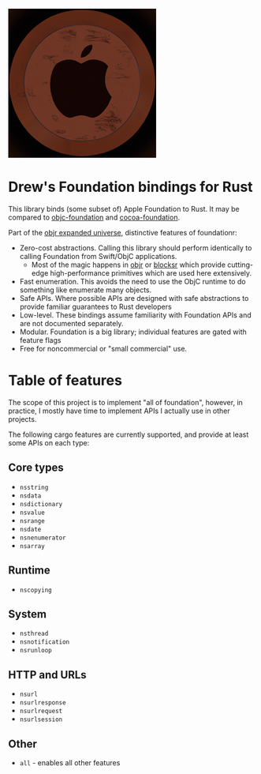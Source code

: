 ![logo](art/logo.png)

# Drew's Foundation bindings for Rust

This library binds (some subset of) Apple Foundation to Rust.  It may be compared to [objc-foundation](https://crates.io/crates/objc-foundation/0.1.1/dependencies)
and [cocoa-foundation](https://crates.io/crates/cocoa-foundation).

Part of the [objr expanded universe](https://github.com/drewcrawford/objr#objr-expanded-universe), distinctive features
of foundationr:

* Zero-cost abstractions.  Calling this library should perform identically to calling Foundation from Swift/ObjC applications.
    * Most of the magic happens in [objr](https://github.com/drewcrawford/objr) or [blocksr](https://github.com/drewcrawford/blocksr)
      which provide cutting-edge high-performance primitives which are used here extensively.
* Fast enumeration.  This avoids the need to use the ObjC runtime to do something like enumerate many objects.
* Safe APIs.  Where possible APIs are designed with safe abstractions to provide familiar guarantees to Rust developers
* Low-level.  These bindings assume familiarity with Foundation APIs and are not documented separately.
* Modular.  Foundation is a big library; individual features are gated with feature flags
* Free for noncommercial or "small commercial" use.

# Table of features

The scope of this project is to implement "all of foundation", however, in practice, I mostly have time
to implement APIs I actually use in other projects.

The following cargo features are currently supported, and provide at least some APIs on each type:

## Core types

* `nsstring`
* `nsdata`
* `nsdictionary`
* `nsvalue`
* `nsrange`
* `nsdate`
* `nsnenumerator`
* `nsarray`

## Runtime

* `nscopying`

## System
* `nsthread`
* `nsnotification`
* `nsrunloop`


## HTTP and URLs
* `nsurl`
* `nsurlresponse`
* `nsurlrequest`
* `nsurlsession`

## Other
* `all` - enables all other features
